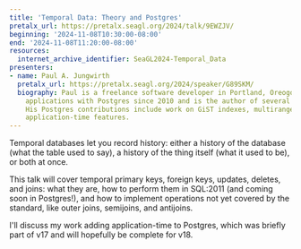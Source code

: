 ```yaml
---
title: 'Temporal Data: Theory and Postgres'
pretalx_url: https://pretalx.seagl.org/2024/talk/9EWZJV/
beginning: '2024-11-08T10:30:00-08:00'
end: '2024-11-08T11:20:00-08:00'
resources:
  internet_archive_identifier: SeaGL2024-Temporal_Data
presenters:
- name: Paul A. Jungwirth
  pretalx_url: https://pretalx.seagl.org/2024/speaker/G89SKM/
  biography: Paul is a freelance software developer in Portland, Oreogon. He has built
    applications with Postgres since 2010 and is the author of several extensions.
    His Postgres contributions include work on GiST indexes, multiranges, and SQL:2011
    application-time features.
---
```


Temporal databases let you record history: either a history of the database (what the table used to say), a history of the thing itself (what it used to be), or both at once.

This talk will cover temporal primary keys, foreign keys, updates, deletes, and joins: what they are, how to perform them in SQL:2011 (and coming soon in Postgres!), and how to implement operations not yet covered by the standard, like outer joins, semijoins, and antijoins.

I'll discuss my work adding application-time to Postgres, which was briefly part of v17 and will hopefully be complete for v18.
